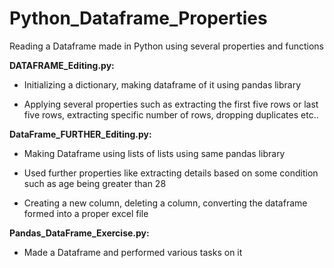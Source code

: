 # Python_Dataframe_Properties
Reading a Dataframe made in Python using several properties and functions


**DATAFRAME_Editing.py:**

- Initializing a dictionary, making dataframe of it using pandas library
  
- Applying several properties such as extracting the first five rows or last five rows, extracting specific number of rows, dropping duplicates etc..


**DataFrame_FURTHER_Editing.py:**

- Making Dataframe using lists of lists using same pandas library

- Used further properties like extracting details based on some condition such as age being greater than 28

- Creating a new column, deleting a column, converting the dataframe formed into a proper excel file


**Pandas_DataFrame_Exercise.py:**

- Made a Dataframe and performed various tasks on it 
